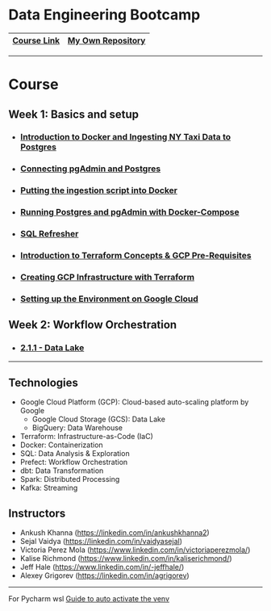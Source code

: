 # **Data Engineering Bootcamp**

| [Course Link](https://github.com/DataTalksClub/data-engineering-zoomcamp) | [My Own Repository](https://github.com/rafaeljcd/data_engineering_bootcamp) |
|---------------------------------------------------------------------------|-----------------------------------------------------------------------------|

---

# Course

## Week 1: Basics and setup

- ### [Introduction to Docker and Ingesting NY Taxi Data to Postgres](1_2_1_to_1_2_2_Introduction_to_docker_and_postgres.md)

- ### [Connecting pgAdmin and Postgres](1_2_3_Connecting_pgAdmin_and_Postgres.md)

- ### [Putting the ingestion script into Docker](1_2_4_Dockerizing_the_Ingestion_Script.md)

- ### [Running Postgres and pgAdmin with Docker-Compose](1_2_5_Running_Postgres_and_pgAdmin_with_Docker-Compose.md)

- ### [SQL Refresher](1_2_6_SQL_refresher.md)

- ### [Introduction to Terraform Concepts & GCP Pre-Requisites](1_3_1_Introduction_to_Terraform_Concepts_and_GCP_Pre-Requisites.md)

- ### [Creating GCP Infrastructure with Terraform](1_3_2_Creating_GCP_Infrastructure_with_Terraform.md)

- ### [Setting up the Environment on Google Cloud](1_4_1_Setting_up_the_Environment_on_Google_Cloud.md)

## Week 2: Workflow Orchestration

- ### [ 2.1.1 - Data Lake](2_1_1_Data_Lake.md)

---

## Technologies

- Google Cloud Platform (GCP): Cloud-based auto-scaling platform by Google
    - Google Cloud Storage (GCS): Data Lake
    - BigQuery: Data Warehouse
- Terraform: Infrastructure-as-Code (IaC)
- Docker: Containerization
- SQL: Data Analysis & Exploration
- Prefect: Workflow Orchestration
- dbt: Data Transformation
- Spark: Distributed Processing
- Kafka: Streaming

## Instructors

- Ankush Khanna (https://linkedin.com/in/ankushkhanna2)
- Sejal Vaidya (https://linkedin.com/in/vaidyasejal)
- Victoria Perez Mola (https://www.linkedin.com/in/victoriaperezmola/)
- Kalise Richmond (https://www.linkedin.com/in/kaliserichmond/)
- Jeff Hale (https://www.linkedin.com/in/-jeffhale/)
- Alexey Grigorev (https://linkedin.com/in/agrigorev)

---

For Pycharm wsl [Guide to auto activate the venv](wsl_setup.md)